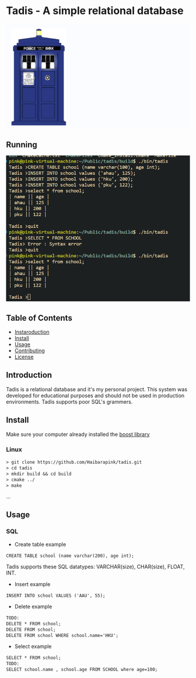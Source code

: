 <!--
 * @Author: pink haibarapink@gmail.com
 * @Date: 2023-01-06 15:30:27
 * @LastEditors: pink haibarapink@gmail.com
 * @LastEditTime: 2023-02-19 10:29:40
 * @FilePath: /tadis/README.md
 * @Description: 这是默认设置,请设置`customMade`, 打开koroFileHeader查看配置 进行设置: https://github.com/OBKoro1/koro1FileHeader/wiki/%E9%85%8D%E7%BD%AE
-->

# Tadis - A simple relational database
![image](doc/tadis.png)

## Running 
![image](doc/running.png)

## Table of Contents

- [Instaroduction](#Introduction)
- [Install](#Install)
- [Usage](#Usage)
- [Contributing](#contributing)
- [License](#license)

## Introduction
 Tadis is a relational database and it's my personal project.
 This system was developed for educational purposes and should not be used in production environments.
 Tadis supports poor SQL's grammers.

## Install
  Make sure your computer already installed the [boost library](https://www.boost.org/)
  
  ### Linux

  ```
  > git clone https://github.com/Haibarapink/tadis.git
  > cd tadis
  > mkdir build && cd build
  > cmake ../
  > make 
  ```
  ...

## Usage
### SQL 
* Create table example
```
CREATE TABLE school (name varchar(200), age int);
```
Tadis supports these SQL datatypes: VARCHAR(size), CHAR(size), FLOAT, INT.

* Insert example 
```
INSERT INTO school VALUES ('AAU', 55);
```


* Delete example
```
TODO:
DELETE * FROM school;
DELETE FROM school;
DELETE FROM school WHERE school.name='HKU';
```
* Select example
```
SELECT * FROM school;
TODO:
SELECT school.name , school.age FROM SCHOOL where age=100; 
```
